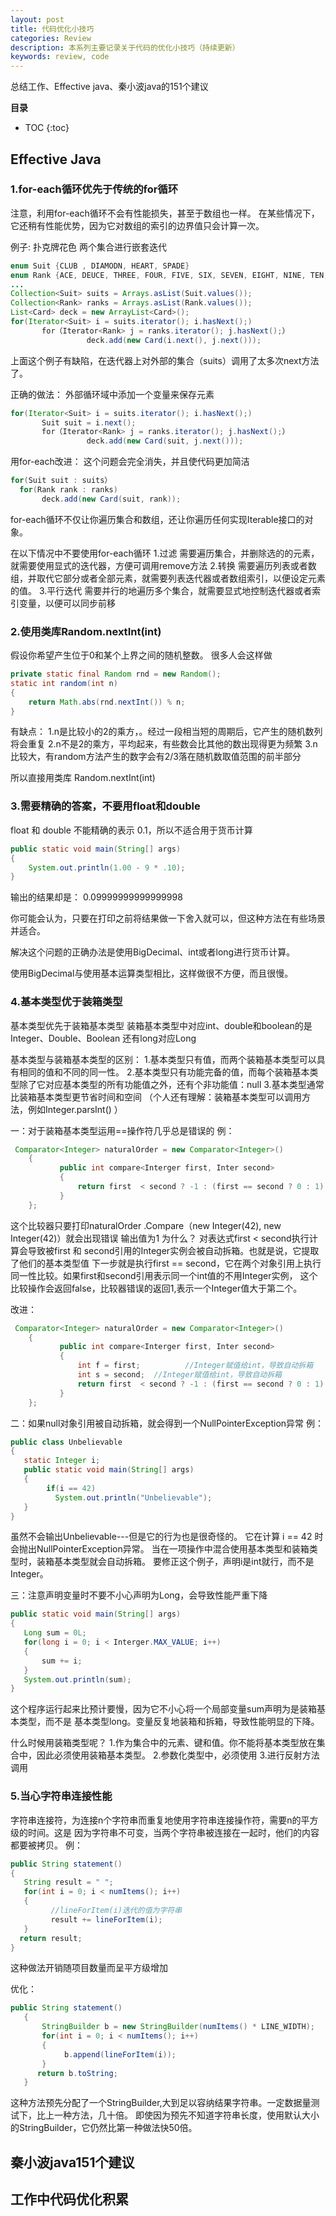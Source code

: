 ```yaml
---
layout: post
title: 代码优化小技巧
categories: Review
description: 本系列主要记录关于代码的优化小技巧（持续更新）
keywords: review, code
---
```


总结工作、Effective java、秦小波java的151个建议

**目录**

* TOC
{:toc}

## Effective Java

### 1.for-each循环优先于传统的for循环

注意，利用for-each循环不会有性能损失，甚至于数组也一样。
在某些情况下，它还稍有性能优势，因为它对数组的索引的边界值只会计算一次。

例子: 扑克牌花色  两个集合进行嵌套迭代
```java
enum Suit {CLUB , DIAMODN, HEART, SPADE}
enum Rank {ACE, DEUCE, THREE, FOUR, FIVE, SIX, SEVEN, EIGHT, NINE, TEN, JACK, QUEEN, KING}
...
Collection<Suit> suits = Arrays.asList(Suit.values());
Collection<Rank> ranks = Arrays.asList(Rank.values());
List<Card> deck = new ArrayList<Card>();
for(Iterator<Suit> i = suits.iterator(); i.hasNext();)
       for（Iterator<Rank> j = ranks.iterator(); j.hasNext();）
                 deck.add(new Card(i.next(), j.next()));
```
上面这个例子有缺陷，在迭代器上对外部的集合（suits）调用了太多次next方法了。


正确的做法：  外部循环域中添加一个变量来保存元素
```java
for(Iterator<Suit> i = suits.iterator(); i.hasNext();)
       Suit suit = i.next();
       for（Iterator<Rank> j = ranks.iterator(); j.hasNext();）
                 deck.add(new Card(suit, j.next()));
```


用for-each改进：  这个问题会完全消失，并且使代码更加简洁
```java
for(Suit suit : suits）
  for(Rank rank : ranks)
       deck.add(new Card(suit, rank));
```
for-each循环不仅让你遍历集合和数组，还让你遍历任何实现Iterable接口的对象。


在以下情况中不要使用for-each循环
1.过滤
需要遍历集合，并删除选的的元素，就需要使用显式的迭代器，方便可调用remove方法
2.转换
需要遍历列表或者数组，并取代它部分或者全部元素，就需要列表迭代器或者数组索引，以便设定元素的值。
3.平行迭代
需要并行的地遍历多个集合，就需要显式地控制迭代器或者索引变量，以便可以同步前移



### 2.使用类库Random.nextInt(int)

假设你希望产生位于0和某个上界之间的随机整数。
很多人会这样做
```java
private static final Random rnd = new Random();
static int random(int n)
{
    return Math.abs(rnd.nextInt()) % n;
}
```
有缺点：
           1.n是比较小的2的乘方，。经过一段相当短的周期后，它产生的随机数列将会重复
           2.n不是2的乘方，平均起来，有些数会比其他的数出现得更为频繁
           3.n比较大，有random方法产生的数字会有2/3落在随机数取值范围的前半部分
		   

所以直接用类库
Random.nextInt(int)		   


### 3.需要精确的答案，不要用float和double

float 和 double 不能精确的表示 0.1，所以不适合用于货币计算
```java
public static void main(String[] args)
{
    System.out.println(1.00 - 9 * .10);
}
```
输出的结果却是：
0.09999999999999998

你可能会认为，只要在打印之前将结果做一下舍入就可以，但这种方法在有些场景并适合。

解决这个问题的正确办法是使用BigDecimal、int或者long进行货币计算。
 
使用BigDecimal与使用基本运算类型相比，这样做很不方便，而且很慢。



### 4.基本类型优于装箱类型

基本类型优先于装箱基本类型
装箱基本类型中对应int、double和boolean的是Integer、Double、Boolean
还有long对应Long

基本类型与装箱基本类型的区别：
1.基本类型只有值，而两个装箱基本类型可以具有相同的值和不同的同一性。
2.基本类型只有功能完备的值，而每个装箱基本类型除了它对应基本类型的所有功能值之外，还有个非功能值：null
3.基本类型通常比装箱基本类型更节省时间和空间
（个人还有理解：装箱基本类型可以调用方法，例如Integer.parsInt() ）


一：对于装箱基本类型运用==操作符几乎总是错误的
例：
```java
 Comparator<Integer> naturalOrder = new Comparator<Integer>()
    {
           public int compare<Interger first, Inter second>
           {
               return first  < second ? -1 : (first == second ? 0 : 1);
           }
    };
```
这个比较器只要打印naturalOrder .Compare（new Integer(42), new Integer(42)）就会出现错误  输出值为1
为什么？
对表达式first  < second执行计算会导致被first 和 second引用的Integer实例会被自动拆箱。也就是说，它提取了他们的基本类型值
下一步就是执行first == second，它在两个对象引用上执行同一性比较。如果first和second引用表示同一个int值的不用Integer实例，
这个比较操作会返回false，比较器错误的返回1,表示一个Integer值大于第二个。

改进：
```java
 Comparator<Integer> naturalOrder = new Comparator<Integer>()
    {
           public int compare<Interger first, Inter second>
           {
               int f = first;          //Integer赋值给int，导致自动拆箱 
               int s = second;  //Integer赋值给int，导致自动拆箱 
               return first  < second ? -1 : (first == second ? 0 : 1);
           }
    };
```

 二：如果null对象引用被自动拆箱，就会得到一个NullPointerException异常
 例：
```java
public class Unbelievable
{ 
   static Integer i;
   public static void main(String[] args)
   {
		if(i == 42)
		  System.out.println("Unbelievable");
   }
}
```
虽然不会输出Unbelievable---但是它的行为也是很奇怪的。
它在计算 i == 42 时会抛出NullPointerException异常。
当在一项操作中混合使用基本类型和装箱类型时，装箱基本类型就会自动拆箱。
要修正这个例子，声明i是int就行，而不是Integer。


三：注意声明变量时不要不小心声明为Long，会导致性能严重下降
```java
public static void main(String[] args)
{ 
   Long sum = 0L;
   for(long i = 0; i < Interger.MAX_VALUE; i++)
   {
	   sum += i;
   }
   System.out.println(sum);
}
```
这个程序运行起来比预计要慢，因为它不小心将一个局部变量sum声明为是装箱基本类型，而不是
基本类型long。变量反复地装箱和拆箱，导致性能明显的下降。


什么时候用装箱类型呢？
1.作为集合中的元素、键和值。你不能将基本类型放在集合中，因此必须使用装箱基本类型。
2.参数化类型中，必须使用
3.进行反射方法调用


### 5.当心字符串连接性能

字符串连接符，为连接n个字符串而重复地使用字符串连接操作符，需要n的平方级的时间。这是
因为字符串不可变，当两个字符串被连接在一起时，他们的内容都要被拷贝。
例：
```java
public String statement()
{
   String result = " ";
   for(int i = 0; i < numItems(); i++)
   {
		 //lineForItem(i)迭代的值为字符串
		 result += lineForItem(i);
   }
  return result;
}
```
这种做法开销随项目数量而呈平方级增加

优化：   
```java
public String statement()
   {
       StringBuilder b = new StringBuilder(numItems() * LINE_WIDTH);
       for(int i = 0; i < numItems(); i++)
       {
            b.append(lineForItem(i));
       }
      return b.toString;
   }
```
这种方法预先分配了一个StringBuilder,大到足以容纳结果字符串。一定数据量测试下，比上一种方法，几十倍。
即使因为预先不知道字符串长度，使用默认大小的StringBuilder，它仍然比第一种做法快50倍。


## 秦小波java151个建议



## 工作中代码优化积累
